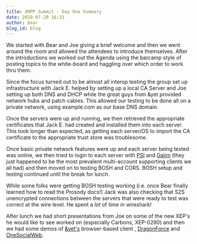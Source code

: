 ```yaml
---
title: XMPP Summit - Day One Summary
date: 2010-07-20 16:31
author: bear
blog_id: blog
---
```


We started with Bear and Joe giving a brief welcome and then we went around the room and allowed the attendees to introduce themselves. After the introductions we worked out the Agenda using the barcamp style of posting topics to the white-board and haggling over which order to work thru them.

Since the focus turned out to be almost all interop testing the group set up infrastructure with Jack E. helped by setting up a local CA Server and Joe setting up both DNS and DHCP while the great guys from &yet provided network hubs and patch cables. This allowed our testing to be done all on a private network, using example.com as our base DNS domain.

Once the servers were up and running, we then retrieved the appropriate certificates that Jack E. had created and installed them into each server. This took longer than expected, as getting each server/OS to import the CA certificate to the appropriate trust store was troublesome.

Once basic private network features were up and each server being tested was online, we then tried to login to each server with [PSI](http://psi-im.org/) and [Gajim](http://www.gajim.org) (they just happened to be the most prevalent multi-account supporting clients we all had) and then moved on to testing BOSH and CORS. BOSH setup and testing continued until the break for lunch.

While some folks were getting BOSH testing working (i.e. once Bear finally learned how to read the Prosody docs!) Jack was also checking that S2S unencrypted connections between the servers that were ready to test was correct at the wire level. He spent a *lot* of time in wireshark!

After lunch we had short presentations from Joe on some of the new XEP's he would like to see worked on (especially Carbons, XEP-0280) and then we had some demos of [&yet's](http://andyet) browser-based client [](http://otalk.org), [DragonForce](http://drakontas.com) and [OneSocialWeb](http://onesocialweb.org).
